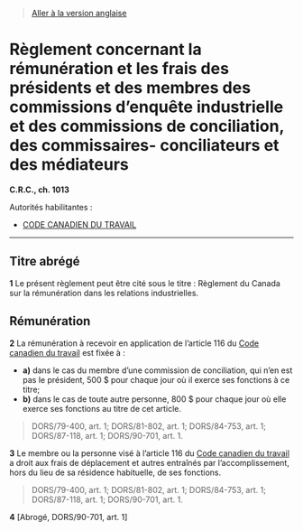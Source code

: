 > [Aller à la version anglaise](/en/Regulations/Consolidated%20Regulations%20of%20Canada/1001-1100/C.R.C.,%20c.%201013.md)

# Règlement concernant la rémunération et les frais des présidents et des membres des commissions d’enquête industrielle et des commissions de conciliation, des commissaires- conciliateurs et des médiateurs

**C.R.C., ch. 1013**

Autorités habilitantes : 
- [CODE CANADIEN DU TRAVAIL](/fr/Lois/Lois%20révisées%20du%20Canada/L/L-2.md)

----------



## Titre abrégé


**1** Le présent règlement peut être cité sous le titre : Règlement du Canada sur la rémunération dans les relations industrielles.




## Rémunération


**2** La rémunération à recevoir en application de l’article 116 du [Code canadien du travail](/fr/Lois/Lois%20révisées%20du%20Canada/L/L-2.md) est fixée à :
- **a)** dans le cas du membre d’une commission de conciliation, qui n’en est pas le président, 500 $ pour chaque jour où il exerce ses fonctions à ce titre;
- **b)** dans le cas de toute autre personne, 800 $ pour chaque jour où elle exerce ses fonctions au titre de cet article.
> DORS/79-400, art. 1; DORS/81-802, art. 1; DORS/84-753, art. 1; DORS/87-118, art. 1; DORS/90-701, art. 1.




**3** Le membre ou la personne visé à l’article 116 du [Code canadien du travail](/fr/Lois/Lois%20révisées%20du%20Canada/L/L-2.md) a droit aux frais de déplacement et autres entraînés par l’accomplissement, hors du lieu de sa résidence habituelle, de ses fonctions.
> DORS/79-400, art. 1; DORS/81-802, art. 1; DORS/84-753, art. 1; DORS/87-118, art. 1; DORS/90-701, art. 1.




**4** [Abrogé, DORS/90-701, art. 1]


